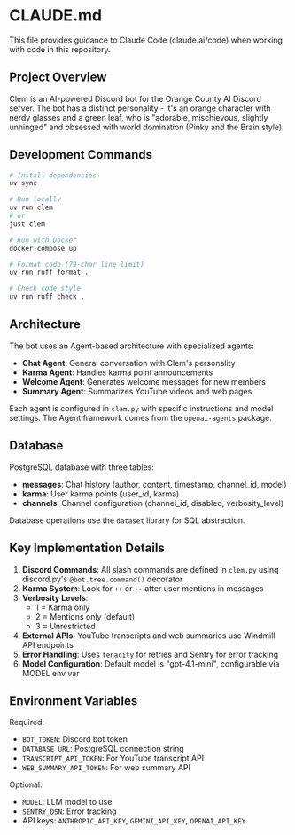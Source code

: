 # CLAUDE.md

This file provides guidance to Claude Code (claude.ai/code) when working with code in this repository.

## Project Overview

Clem is an AI-powered Discord bot for the Orange County AI Discord server. The bot has a distinct personality - it's an orange character with nerdy glasses and a green leaf, who is "adorable, mischievous, slightly unhinged" and obsessed with world domination (Pinky and the Brain style).

## Development Commands

```bash
# Install dependencies
uv sync

# Run locally
uv run clem
# or
just clem

# Run with Docker
docker-compose up

# Format code (79-char line limit)
uv run ruff format .

# Check code style
uv run ruff check .
```

## Architecture

The bot uses an Agent-based architecture with specialized agents:
- **Chat Agent**: General conversation with Clem's personality
- **Karma Agent**: Handles karma point announcements
- **Welcome Agent**: Generates welcome messages for new members
- **Summary Agent**: Summarizes YouTube videos and web pages

Each agent is configured in `clem.py` with specific instructions and model settings. The Agent framework comes from the `openai-agents` package.

## Database

PostgreSQL database with three tables:
- **messages**: Chat history (author, content, timestamp, channel_id, model)
- **karma**: User karma points (user_id, karma)
- **channels**: Channel configuration (channel_id, disabled, verbosity_level)

Database operations use the `dataset` library for SQL abstraction.

## Key Implementation Details

1. **Discord Commands**: All slash commands are defined in `clem.py` using discord.py's `@bot.tree.command()` decorator
2. **Karma System**: Look for `++` or `--` after user mentions in messages
3. **Verbosity Levels**: 
   - 1 = Karma only
   - 2 = Mentions only (default)
   - 3 = Unrestricted
4. **External APIs**: YouTube transcripts and web summaries use Windmill API endpoints
5. **Error Handling**: Uses `tenacity` for retries and Sentry for error tracking
6. **Model Configuration**: Default model is "gpt-4.1-mini", configurable via MODEL env var

## Environment Variables

Required:
- `BOT_TOKEN`: Discord bot token
- `DATABASE_URL`: PostgreSQL connection string
- `TRANSCRIPT_API_TOKEN`: For YouTube transcript API
- `WEB_SUMMARY_API_TOKEN`: For web summary API

Optional:
- `MODEL`: LLM model to use
- `SENTRY_DSN`: Error tracking
- API keys: `ANTHROPIC_API_KEY`, `GEMINI_API_KEY`, `OPENAI_API_KEY`